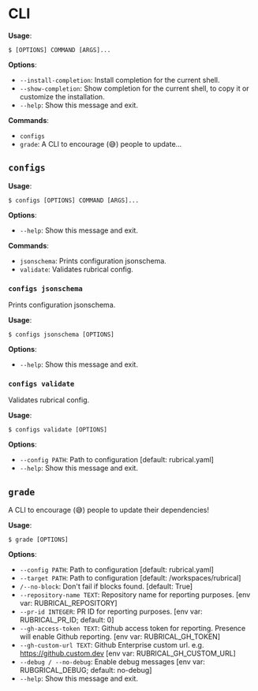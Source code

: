 # CLI

**Usage**:

```console
$ [OPTIONS] COMMAND [ARGS]...
```

**Options**:

* `--install-completion`: Install completion for the current shell.
* `--show-completion`: Show completion for the current shell, to copy it or customize the installation.
* `--help`: Show this message and exit.

**Commands**:

* `configs`
* `grade`: A CLI to encourage (😅) people to update...

## `configs`

**Usage**:

```console
$ configs [OPTIONS] COMMAND [ARGS]...
```

**Options**:

* `--help`: Show this message and exit.

**Commands**:

* `jsonschema`: Prints configuration jsonschema.
* `validate`: Validates rubrical config.

### `configs jsonschema`

Prints configuration jsonschema.

**Usage**:

```console
$ configs jsonschema [OPTIONS]
```

**Options**:

* `--help`: Show this message and exit.

### `configs validate`

Validates rubrical config.

**Usage**:

```console
$ configs validate [OPTIONS]
```

**Options**:

* `--config PATH`: Path to configuration  [default: rubrical.yaml]
* `--help`: Show this message and exit.

## `grade`

A CLI to encourage (😅) people to update their dependencies!

**Usage**:

```console
$ grade [OPTIONS]
```

**Options**:

* `--config PATH`: Path to configuration  [default: rubrical.yaml]
* `--target PATH`: Path to configuration  [default: /workspaces/rubrical]
* `/--no-block`: Don't fail if blocks found.  [default: True]
* `--repository-name TEXT`: Repository name for reporting purposes.  [env var: RUBRICAL_REPOSITORY]
* `--pr-id INTEGER`: PR ID for reporting purposes.  [env var: RUBRICAL_PR_ID; default: 0]
* `--gh-access-token TEXT`: Github access token for reporting.  Presence will enable Github reporting.  [env var: RUBRICAL_GH_TOKEN]
* `--gh-custom-url TEXT`: Github Enterprise custom url. e.g. https://github.custom.dev  [env var: RUBRICAL_GH_CUSTOM_URL]
* `--debug / --no-debug`: Enable debug messages  [env var: RUBGRICAL_DEBUG; default: no-debug]
* `--help`: Show this message and exit.
